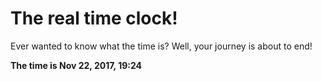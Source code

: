 # The real time clock!

Ever wanted to know what the time is? Well, your journey is about to end!

**The time is Nov 22, 2017, 19:24**